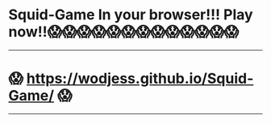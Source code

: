 # Squid-Game In your browser!!! Play now!!:scream::scream::scream::scream::scream::scream::scream::scream::scream::scream::scream::scream::scream:
____
# :scream:  https://wodjess.github.io/Squid-Game/  :scream:
____
